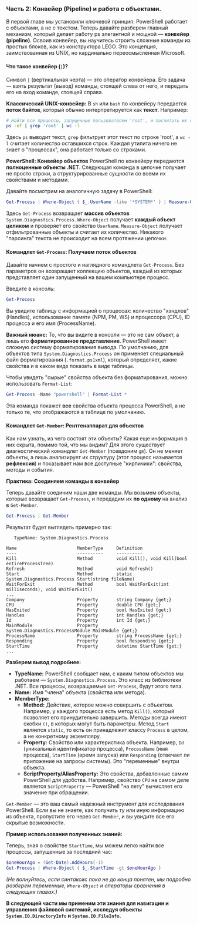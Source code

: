 ### **Часть 2: Конвейер (Pipeline) и работа с объектами.**

В первой главе мы установили ключевой принцип: PowerShell работает с объектами, а не с текстом. 
Теперь давайте разберем главный механизм, который делает работу ps элегантной и мощной — **конвейер (pipeline)**. 
Освоив конвейер, вы научитесь строить сложные команды из простых блоков, как из конструктора LEGO. 
Это концепция, заимствованная из UNIX, но кардинально переосмысленная Microsoft.

#### **Что такое конвейер (`|`)?**

Символ `|` (вертикальная черта) — это оператор конвейера. Его задача — взять результат (вывод) команды, стоящей слева от него, и передать его на вход команде, стоящей справа.

**Классический UNIX-конвейер:**
В `sh` или `bash` по конвейеру передается **поток байтов**, который обычно интерпретируется как **текст**. Например:

```bash
# Найти все процессы, запущенные пользователем 'root', и посчитать их количество
ps -ef | grep 'root' | wc -l
```

Здесь `ps` выводит текст, `grep` фильтрует этот текст по строке 'root', а `wc -l` считает количество оставшихся строк. Каждая утилита ничего не знает о "процессах", она работает только со строками.

**PowerShell: Конвейер объектов**
PowerShell по конвейеру передаются **полноценные объекты .NET**. Следующая команда в цепочке получает не просто строки, а структурированные сущности со всеми их свойствами и методами.

Давайте посмотрим на аналогичную задачу в PowerShell:

```powershell
Get-Process | Where-Object { $_.UserName -like '*SYSTEM*' } | Measure-Object
```

Здесь `Get-Process` возвращает **массив объектов** `System.Diagnostics.Process`. `Where-Object` получает **каждый объект целиком** и проверяет его свойство `UserName`. `Measure-Object` получает отфильтрованные объекты и считает их количество. Никакого "парсинга" текста не происходит на всем протяжении цепочки.

#### **Командлет `Get-Process`: Получаем поток объектов**

Давайте начнем с простого и наглядного командлета `Get-Process`. Без параметров он возвращает коллекцию объектов, каждый из которых представляет один запущенный на вашем компьютере процесс.


Введите в консоль:

```powershell
Get-Process
```

Вы увидите таблицу с информацией о процессах: количество "хэндлов" (Handles), использование памяти (NPM, PM, WS) и процессора (CPU), ID процесса и его имя (ProcessName).

**Важный нюанс:** То, что вы видите в консоли — это не сам объект, а лишь его **форматированное представление**. PowerShell имеет сложную систему форматирования вывода. По умолчанию, для объектов типа `System.Diagnostics.Process` он применяет специальный файл форматирования (`.format.ps1xml`), который определяет, какие свойства и в каком виде показать в виде таблицы.

Чтобы увидеть "сырые" свойства объекта без форматирования, можно использовать `Format-List`:

```powershell
Get-Process -Name "powershell" | Format-List *
```

Эта команда покажет **все** свойства объекта процесса PowerShell, а не только те, что отображаются в таблице по умолчанию.

#### **Командлет `Get-Member`: Рентгенаппарат для объектов**

Как нам узнать, из чего состоят эти объекты? Какая еще информация в них скрыта, помимо той, что мы видим? Для этого существует диагностический командлет `Get-Member` (псевдоним `gm`). Он не меняет объекты, а лишь анализирует их структуру (этот процесс называется **рефлексия**) и показывает нам все доступные "кирпичики": свойства, методы и события.

**Практика: Соединяем команды в конвейер**

Теперь давайте соединим наши две команды. Мы возьмем объекты, которые возвращает `Get-Process`, и передадим их **по одному** на анализ в `Get-Member`.

```powershell
Get-Process | Get-Member
```

Результат будет выглядеть примерно так:

```
   TypeName: System.Diagnostics.Process

Name                       MemberType     Definition
----                       ----------     ----------
Kill                       Method         void Kill(), void Kill(bool entireProcessTree)
Refresh                    Method         void Refresh()
Start                      Method         static System.Diagnostics.Process Start(string fileName)
WaitForExit                Method         bool WaitForExit(int milliseconds), void WaitForExit()
...
Company                    Property       string Company {get;}
CPU                        Property       double CPU {get;}
HasExited                  Property       bool HasExited {get;}
Handles                    Property       int Handles {get;}
Id                         Property       int Id {get;}
MainModule                 Property       System.Diagnostics.ProcessModule MainModule {get;}
ProcessName                Property       string ProcessName {get;}
Responding                 Property       bool Responding {get;}
StartTime                  Property       datetime StartTime {get;}
...
```

**Разберем вывод подробнее:**

*   **TypeName:** PowerShell сообщает нам, с каким типом объектов мы работаем — `System.Diagnostics.Process`. Это класс из библиотеки .NET. Все процессы, возвращаемые `Get-Process`, будут этого типа.
*   **Name:** Имя "члена" объекта (свойства или метода).
*   **MemberType:**
    *   **Method:** Действие, которое можно совершить с объектом. Например, у каждого процесса есть метод `Kill()`, который позволяет его принудительно завершить. Методы всегда имеют скобки `()`, в которых могут быть параметры. Метод `Start` является `static`, то есть он принадлежит классу `Process` в целом, а не конкретному экземпляру.
    *   **Property:** Свойство или характеристика объекта. Например, `Id` (уникальный идентификатор процесса), `ProcessName` (имя процесса), `StartTime` (время запуска) или `Responding` (отвечает ли приложение на запросы системы). Это "переменные" внутри объекта.
    *   **ScriptProperty/AliasProperty:** Это свойства, добавленные самим PowerShell для удобства. Например, свойство `CPU` на самом деле является `ScriptProperty` — PowerShell "на лету" вычисляет его значение при обращении.

`Get-Member` — это ваш самый надежный инструмент для исследования PowerShell. Если вы не знаете, как получить ту или иную информацию из объекта, пропустите его через `Get-Member`, и вы увидите все его скрытые возможности.

**Пример использования полученных знаний:**

Теперь, зная о свойстве `StartTime`, мы можем легко найти все процессы, запущенные за последний час:

```powershell
$oneHourAgo = (Get-Date).AddHours(-1)
Get-Process | Where-Object { $_.StartTime -gt $oneHourAgo }
```
*(Не волнуйтесь, если синтаксис пока не до конца понятен, мы подробно разберем переменные, `Where-Object` и операторы сравнения в следующих главах.)*


**В следующей части мы применим эти знания для навигации и управления файловой системой, исследуя объекты `System.IO.DirectoryInfo` и `System.IO.FileInfo`.**